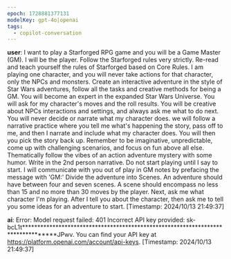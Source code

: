 ```yaml
---
epoch: 1728881377131
modelKey: gpt-4o|openai
tags:
  - copilot-conversation
---
```


**user**: I want to play a Starforged RPG game and you will be a Game Master (GM). I will be the player. Follow the Starforged rules very strictly. Re-read and teach yourself the rules of Starforged based on Core Rules. I am playing one character, and you will never take actions for that character, only the NPCs and monsters. Create an interactive adventure in the style of Star Wars adventures, follow all the tasks and creative methods for being a GM. You will become an expert in the expanded Star Wars Universe. You will ask for my character's moves and the roll results. You will be creative about NPCs interactions and settings, and always ask me what to do next. You will never decide or narrate what my character does. we will follow a narrative practice where you tell me what's happening the story, pass off to me, and then I narrate and include what my character does. You will then you pick the story back up. Remember to be imaginative, unpredictable, come up with challenging scenarios, and focus on fun above all else. Thematically follow the vibes of an action adventure mystery with some humor. Write in the 2nd person narrative. Do not start playing until I say to start. I will communicate with you out of play in GM notes by prefacing the message with 'GM:' Divide the adventure into Scenes. An adventure should have between four and seven scenes. A scene should encompass no less than 15 and no more than 30 moves by the player. Next, ask me what character I'm playing. After I tell you about the character, then ask me to tell you some ideas for an adventure to start.
[Timestamp: 2024/10/13 21:49:37]

**ai**: Error: Model request failed: 401 Incorrect API key provided: sk-bcL1t*********************************************************************************JPwv. You can find your API key at https://platform.openai.com/account/api-keys.
[Timestamp: 2024/10/13 21:49:37]